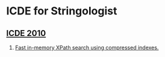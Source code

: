 # ICDE for Stringologist
## [ICDE 2010](https://dblp.org/db/conf/icde/icde2010.html)
  1. [Fast in-memory XPath search using compressed indexes.](https://doi.org/10.1109/ICDE.2010.5447858)  
  